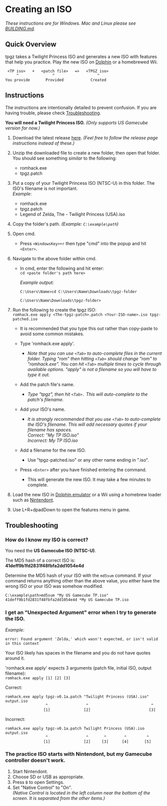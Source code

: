 # Creating an ISO

_These instructions are for Windows.
Mac and Linux please see [BUILDING.md](../BUILDING.md)._

## Quick Overview

tpgz takes a Twilight Princess ISO and generates a new ISO with features that help you practice.
Play the new ISO on [Dolphin](https://dolphin-emu.org/) or a homebrewed Wii.

```
 <TP iso>   +   <patch file>   =>   <TPGZ iso>
     ^               ^                   ^
You provide       Provided            Created
```

## Instructions

The instructions are intentionally detailed to prevent confusion.
If you are having trouble, please check [Troubleshooting](#troubleshooting).

**You will need a Twilight Princess ISO.**
_(Only supports US Gamecube version for now.)_

1. Download the latest release [here](https://github.com/hallcristobal/tpgz/releases).
   _(Feel free to follow the release page instructions instead of these.)_

2. Unzip the downloaded file to create a new folder, then open that folder.<br>
   You should see something _similar_ to the following:

   - romhack.exe
   - tpgz.patch

3. Put a copy of your Twilight Princess ISO (NTSC-U) in this folder.
   The ISO's filename is not important.<br>
   _Example:_

   - romhack.exe
   - tpgz.patch
   - Legend of Zelda, The - Twilight Princess (USA).iso

4. Copy the folder's path.
   _(Example: `C:\example\path`)_

5. Open cmd.

   - Press `<WindowsKey>+r` then type "cmd" into the popup and hit `<Enter>`.

6. Navigate to the above folder within cmd.

   - In cmd, enter the following and hit enter:<br>
     `cd <paste folder's path here>`

     _Example output:_

     ```
     C:\Users\Name>cd C:\Users\Name\Downloads\tpgz-folder

     C:\Users\Name\Downloads\tpgz-folder>
     ```

7. Run the following to create the tpgz ISO:<br>
   `romhack.exe apply <The-tpgz-patch>.patch <Your-ISO-name>.iso tpgz-patched.iso`

   - It is recommended that you type this out rather than copy-paste to avoid some common mistakes.
   - Type 'romhack.exe apply'.
     - _Note that you can use `<Tab>` to auto-complete files in the current folder.
       Typing "rom" then hitting `<Tab>` should change "rom" to "romhack.exe".
       You can hit `<Tab>` multiple times to cycle through available options.
       "apply" is not a filename so you will have to type it out._
   - Add the patch file's name.
     - _Type "tpgz", then hit `<Tab>.`
       This will auto-complete to the patch's filename._
   - Add your ISO's name.

     - _It is strongly recommended that you use `<Tab>` to auto-complete the ISO's filename.
       This will add necessary quotes if your filename has spaces.<br>
       Correct: "My TP ISO.iso"<br>
       Incorrect: My TP ISO.iso_

   - Add a filename for the new ISO.
     - Use "tpgz-patched.iso" or any other name ending in ".iso".
   - Press `<Enter>` after you have finished entering the command.
     - This will generate the new ISO.
       It may take a few minutes to complete.

8. Load the new ISO in
   [Dolphin emulator](https://dolphin-emu.org/) or a Wii using a homebrew loader such as [Nintendont](https://github.com/FIX94/Nintendont).

9. Use L+R+dpadDown to open the features menu in game.

## Troubleshooting

### How do I know my ISO is correct?

You need the **US Gamecube ISO (NTSC-U)**.

The MD5 hash of a correct ISO is:<br>
**41deff9b1fd2831f48fbfa2dd1054e4d**

Determine the MD5 hash of your ISO with the `md5sum` command.
If your command returns anything other than the above value, you either have the wrong ISO or your ISO was somehow modified.

```
C:\example\path>md5sum "My US Gamecube TP.iso"
41deff9b1fd2831f48fbfa2dd1054e4d *My US Gamecube TP.iso
```

### I get an "Unexpected Argument" error when I try to generate the ISO.

_Example:_

```
error: Found argument 'Zelda,' which wasn't expected, or isn't valid in this context
```

Your ISO likely has spaces in the filename and you do not have quotes around it.

'romhack.exe apply' expects 3 arguments (patch file, initial ISO, output filename):<br>
`romhack.exe apply [1] [2] [3]`

Correct:

```
romhack.exe apply tpgz-v0.1a.patch "Twilight Princess (USA).iso" output.iso
                  ^                 ^                            ^
                 [1]               [2]                          [3]
```

Incorrect:

```
romhack.exe apply tpgz-v0.1a.patch Twilight Princess (USA).iso output.iso
                  ^                 ^       ^        ^         ^
                 [1]               [2]     [3]      [4]       [5]
```

### The practice ISO starts with Nintendont, but my Gamecube controller doesn't work.

1. Start Nintendont.
2. Choose SD or USB as appropriate.
3. Press `B` to open Settings.
4. Set "Native Control" to "On".<br>
   _(Native Control is located in the left column near the bottom of the screen. It is separated from the other items.)_
